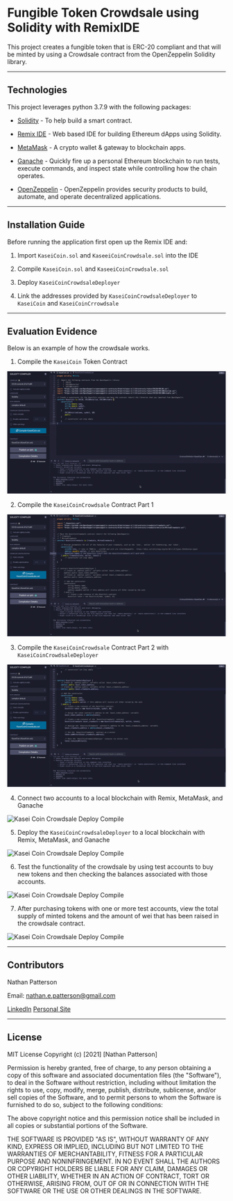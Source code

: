 # Fungible Token Crowdsale using Solidity with RemixIDE

This project creates a fungible token that is ERC-20 compliant and that will be minted by using a Crowdsale contract from the OpenZeppelin Solidity library.

---

## Technologies

This project leverages python 3.7.9 with the following packages:

* [Solidity](https://docs.soliditylang.org/en/v0.8.9/) - To help build a smart contract.

* [Remix IDE](https://remix.ethereum.org/) - Web based IDE for building Ethereum dApps using Solidity.

* [MetaMask](https://metamask.io/) - A crypto wallet & gateway to blockchain apps.

* [Ganache](https://www.trufflesuite.com/ganache) - Quickly fire up a personal Ethereum blockchain to run tests, execute commands, and inspect state while controlling how the chain operates.

* [OpenZeppelin](https://openzeppelin.com/) - OpenZeppelin provides security products to build, automate, and operate decentralized applications.

---

## Installation Guide

Before running the application first open up the Remix IDE and:

1. Import `KaseiCoin.sol` and `KaseeiCoinCrowdsale.sol` into the IDE

2. Compile `KaseiCoin.sol` and `KaseeiCoinCrowdsale.sol`

3. Deploy `KaseiCoinCrowdsaleDeployer`

4. Link the addresses provided by `KaseiCoinCrowdsaleDeployer` to `KaseiCoin` and `KaseiCoinCrrowdsale`

---

## Evaluation Evidence

Below is an example of how the crowdsale works.


1. Compile the `KaseiCoin` Token Contract

![Kasei Coin Compile](./Execution_Results/1-coin-compile.gif)

2. Compile the `KaseiCoinCrowdsale` Contract Part 1

![Kasei Coin Crowdsale Compile](./Execution_Results/2-crowdsale-compile.gif)

3. Compile the `KaseiCoinCrowdsale` Contract Part 2 with `KaseiCoinCrowdsaleDeployer`

![Kasei Coin Crowdsale Deploy Compile](./Execution_Results/3-crowdsale-deploy-compile.gif)

4. Connect two accounts to a local blockchain with Remix, MetaMask, and Ganache

![Kasei Coin Crowdsale Deploy Compile](./Execution_Results/4-base-deploy.gif)

5. Deploy the `KaseiCoinCrowdsaleDeployer` to a local blockchain with Remix, MetaMask, and Ganache

![Kasei Coin Crowdsale Deploy Compile](./Execution_Results/5-create-coin.gif)

6. Test the functionality of the crowdsale by using test accounts to buy new tokens and then checking the balances associated with those accounts.

![Kasei Coin Crowdsale Deploy Compile](./Execution_Results/6-buy-example.gif)

7. After purchasing tokens with one or more test accounts, view the total supply of minted tokens and the amount of wei that has been raised in the crowdsale contract.

![Kasei Coin Crowdsale Deploy Compile](./Execution_Results/7-total-amount.gif)

---

## Contributors 

Nathan Patterson

Email: nathan.e.patterson@gmail.com

[LinkedIn](https://www.linkedin.com/in/natepatterson/)
[Personal Site](https://www.n8patterson.com/)

---

## License

MIT License
Copyright (c) [2021] [Nathan Patterson]

Permission is hereby granted, free of charge, to any person obtaining a copy of this software and associated documentation files (the "Software"), to deal in the Software without restriction, including without limitation the rights to use, copy, modify, merge, publish, distribute, sublicense, and/or sell copies of the Software, and to permit persons to whom the Software is furnished to do so, subject to the following conditions:

The above copyright notice and this permission notice shall be included in all copies or substantial portions of the Software.

THE SOFTWARE IS PROVIDED "AS IS", WITHOUT WARRANTY OF ANY KIND, EXPRESS OR IMPLIED, INCLUDING BUT NOT LIMITED TO THE WARRANTIES OF MERCHANTABILITY, FITNESS FOR A PARTICULAR PURPOSE AND NONINFRINGEMENT. IN NO EVENT SHALL THE AUTHORS OR COPYRIGHT HOLDERS BE LIABLE FOR ANY CLAIM, DAMAGES OR OTHER LIABILITY, WHETHER IN AN ACTION OF CONTRACT, TORT OR OTHERWISE, ARISING FROM, OUT OF OR IN CONNECTION WITH THE SOFTWARE OR THE USE OR OTHER DEALINGS IN THE SOFTWARE.
